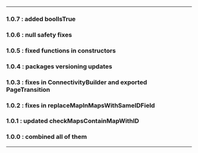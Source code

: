 
---

### 1.0.7 : added boolIsTrue
### 1.0.6 : null safety fixes
### 1.0.5 : fixed functions in constructors
### 1.0.4 : packages versioning updates
### 1.0.3 : fixes in ConnectivityBuilder and exported PageTransition
### 1.0.2 : fixes in replaceMapInMapsWithSameIDField
### 1.0.1 : updated checkMapsContainMapWithID
### 1.0.0 : combined all of them

---
